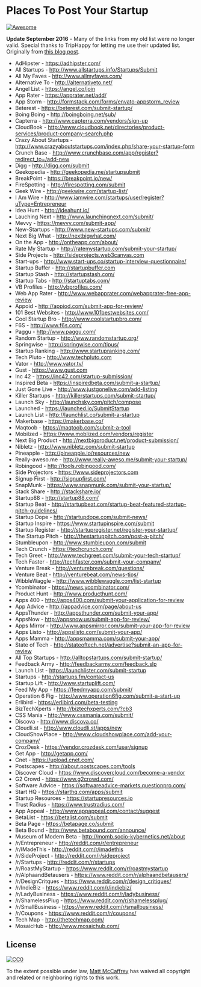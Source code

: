 # Places To Post Your Startup

[![Awesome](https://cdn.rawgit.com/sindresorhus/awesome/d7305f38d29fed78fa85652e3a63e154dd8e8829/media/badge.svg)](https://github.com/sindresorhus/awesome)


**Update September 2016** - Many of the links from my old list were no longer valid. Special thanks to TripHappy for letting me use their updated list. Originally from [this blog post](https://triphappy.com/blog/131-startup-directories-to-promote-your-startup/1).

* AdHipster - https://adhipster.com/
* All Startups - http://www.allstartups.info/Startups/Submit
* All My Faves - http://www.allmyfaves.com/
* Alternative To - http://alternativeto.net/
* Angel List - https://angel.co/join
* App Rater - https://apprater.net/add/
* App Storm - http://formstack.com/forms/envato-appstorm_review
* Beterest - https://beterest.com/submit-startup/
* Boing Boing - http://boingboing.net/sub/
* Capterra - http://www.capterra.com/vendors/sign-up
* CloudBook - http://www.cloudbook.net/directories/product-services/product-company-search.php
* Crazy About Startups - http://www.crazyaboutstartups.com/index.php/share-your-startup-form
* Crunch Base - http://www.crunchbase.com/app/register?redirect_to=/add-new
* Digg - http://digg.com/submit
* Geekopedia - http://geekopedia.me/startupsubmit
* BreakPoint - https://breakpoint.io/new/
* FireSpotting - http://firespotting.com/submit
* Geek Wire - http://geekwire.com/startup-list/
* I Am Wire - http://www.iamwire.com/startups/user/register?uType=Entrepreneur
* Idea Hunt - http://ideahunt.io/
* Lauching Next - http://www.launchingnext.com/submit/
* Mevvy - https://mevvy.com/submit-app/
* New-Startups - http://www.new-startups.com/submit/
* Next Big What - http://nextbigwhat.com/
* On the App - http://ontheapp.com/about/
* Rate My Startup - http://ratemystartup.com/submit-your-startup/
* Side Projects - http://sideprojects.web3canvas.com
* Start-ups - http://www.start-ups.co/startup-interview-questionnaire/
* Startup Buffer - http://startupbuffer.com
* Startup Stash - http://startupstash.com/
* Startup Tabs - http://startuptabs.com/
* VB Profiles - http://vbprofiles.com/
* Web App Rater - http://www.webapprater.com/webapprater-free-app-review
* Appoid - http://appiod.com/submit-app-for-review/
* 101 Best Websites - http://www.101bestwebsites.com/
* Cool Startup Bro - http://www.coolstartupbro.com/
* F6S - http://www.f6s.com/
* Paggu - http://www.paggu.com/
* Random Startup - http://www.randomstartup.org/
* Springwise - http://springwise.com/tipus/
* Startup Ranking - http://www.startupranking.com/
* Tech Pluto - http://www.techpluto.com
* Vator - http://www.vator.tv/
* Gust - https://www.gust.com
* Inc 42 - https://inc42.com/startup-submission/
* Inspired Beta - https://inspiredbeta.com/submit-a-startup/
* Just Gone Live - http://www.justgonelive.com/add-listing
* Killer Startups - http://killerstartups.com/submit-startup/
* Launch Sky - http://launchsky.com/pitch/compose
* Launched - https://launched.io/SubmitStartup
* Launch List - http://launchlist.co/submit-a-startup
* Makerbase - https://makerbase.co/
* Maqtoob - https://maqtoob.com/submit-a-tool
* Mobilzed - https://www.moblized.com/vendors/register
* Next Big Product - http://nextbigproduct.net/product-submission/
* Nibletz - http://www.nibletz.com/submit-startup
* Pineapple - http://pineapple.io/resources/new
* Really-aweso.me - http://www.really-aweso.me/submit-your-startup/
* Robingood - http://tools.robingood.com/
* Side Projectors - https://www.sideprojectors.com
* Signup First - http://signupfirst.com/
* SnapMunk - https://www.snapmunk.com/submit-your-startup/
* Stack Share - http://stackshare.io/
* Startup88 - http://startup88.com/
* Startup Beat - http://startupbeat.com/startup-beat-featured-startup-pitch-guidelines/
* Startup Dope - http://startupdope.com/submit-news/
* Startup Inspire - https://www.startupinspire.com/submit
* Startup Register - http://startupregister.net/register-your-startup/
* The Startup Pitch - http://thestartuppitch.com/post-a-pitch/
* Stumbleupon - http://www.stumbleupon.com/submit
* Tech Crunch - https://techcrunch.com/
* Tech Greet - http://www.techgreet.com/submit-your-tech-startup/
* Tech Faster - http://techfaster.com/submit-your-company/
* Venture Break - http://venturebreak.com/questions/
* Venture Beat - http://venturebeat.com/news-tips/
* WibbleWaggle - http://www.wibblewaggle.com/list-startup
* Ycombinator - https://news.ycombinator.com/
* Product Hunt - http://www.producthunt.com/
* Apps 400 - http://apps400.com/submit-your-application-for-review
* App Advice - http://appadvice.com/page/about-us
* AppsThunder - http://appsthunder.com/submit-your-app/
* AppsNow - http://appsnow.us/submit-app-for-review/
* Apps Mirror - http://www.appsmirror.com/submit-your-app-for-review
* Apps Listo - http://appslisto.com/submit-your-app/
* Apps Mamma - http://appsmamma.com/submit-your-app/
* State of Tech - http://stateoftech.net/advertise?submit-an-app-for-review
* All Top Startups - http://alltopstartups.com/submit-startup/
* Feedback Army - http://feedbackarmy.com/feedback.slp
* Launch List - https://launchlister.com/submit-startup
* Startups - http://startups.fm/contact-us
* Startup Lift - http://www.startuplift.com/
* Feed My App - https://feedmyapp.com/submit/
* Operation 6 Fig - http://www.operation6fig.com/submit-a-start-up
* Erlibird - https://erlibird.com/beta-testing
* BizTechXperts - http://biztechxperts.com/?cb3
* CSS Mania - http://www.cssmania.com/submit/
* Discova - http://www.discova.co/
* Cloudli.st - http://www.cloudli.st/apps/new
* CloudShowPlace - http://www.cloudshowplace.com/add-your-company/
* CrozDesk - https://vendor.crozdesk.com/user/signup
* Get App - http://getapp.com/
* Cnet - https://upload.cnet.com/
* Postscapes - http://about.postscapes.com/tools
* Discover Cloud - https://www.discovercloud.com/become-a-vendor
* G2 Crowd - https://www.g2crowd.com/
* Software Advice - https://softwareadvice-markets.questionpro.com/
* Start HQ - https://starthq.com/apps/submit
* Startup Resources - https://startupresources.io
* Trust Radius - https://www.trustradius.com/
* App Appeal - http://www.appappeal.com/contact/suggest
* BetaList - https://betalist.com/submit
* Beta Page - https://betapage.co/submit
* Beta Bound - http://www.betabound.com/announce/
* Museum of Modern Beta - http://momb.socio-kybernetics.net/about
* /r/Entrepreneur - http://reddit.com/r/entrepreneur
* /r/IMadeThis - http://reddit.com/r/imadethis
* /r/SideProject - http://reddit.com/r/sideproject
* /r/Startups - http://reddit.com/r/startups
* /r/RoastMyStartup - https://www.reddit.com/r/roastmystartup
* /r/AlphaandBetausers - https://www.reddit.com/r/alphaandbetausers/
* /r/DesignCritques - https://www.reddit.com/r/design_critiques/
* /r/IndieBiz - https://www.reddit.com/r/indiebiz/
* /r/LadyBusiness - https://www.reddit.com/r/ladybusiness/
* /r/ShamelessPlug - https://www.reddit.com/r/shamelessplug/
* /r/SmallBusiness - https://www.reddit.com/r/smallbusiness/
* /r/Coupons - https://www.reddit.com/r/coupons/
* Tech Map - http://thetechmap.com/
* MosaicHub - http://www.mosaichub.com/

## License

[![CC0](http://i.creativecommons.org/p/zero/1.0/88x31.png)](http://creativecommons.org/publicdomain/zero/1.0/)

To the extent possible under law, [Matt McCaffrey](http://www.mattmccaffrey.com/) has waived all copyright and related or neighboring rights to this work.
